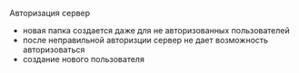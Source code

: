 Авторизация сервер 
- новая папка создается даже для не авторизованных пользователей
- после неправильной авторизции сервер не дает возможность авторизоваться
- создание нового пользователя
